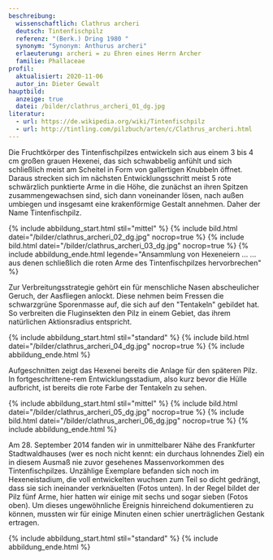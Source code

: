 ```yaml
---
beschreibung:
  wissenschaftlich: Clathrus archeri
  deutsch: Tintenfischpilz
  referenz: "(Berk.) Dring 1980 "
  synonym: "Synonym: Anthurus archeri"
  erlaeuterung: archeri = zu Ehren eines Herrn Archer
  familie: Phallaceae
profil:
  aktualisiert: 2020-11-06
  autor_in: Dieter Gewalt
hauptbild:
  anzeige: true
  datei: /bilder/clathrus_archeri_01_dg.jpg
literatur:
  - url: https://de.wikipedia.org/wiki/Tintenfischpilz
  - url: http://tintling.com/pilzbuch/arten/c/Clathrus_archeri.html
---
```

Die Fruchtkörper des Tintenfischpilzes entwickeln sich aus einem 3 bis 4 cm großen grauen Hexenei, das sich schwabbelig anfühlt und sich schließlich meist am Scheitel in Form von gallertigen Knubbeln öffnet. Daraus strecken sich im nächsten Entwicklungsschritt meist 5 rote schwärzlich punktierte Arme in die Höhe, die zunächst an ihren Spitzen zusammengewachsen sind, sich dann voneinander lösen, nach außen umbiegen und insgesamt eine krakenförmige Gestalt annehmen. Daher der Name Tintenfischpilz.

{% include abbildung_start.html stil="mittel" %}
{% include bild.html datei="/bilder/clathrus_archeri_02_dg.jpg" nocrop=true %}
{% include bild.html datei="/bilder/clathrus_archeri_03_dg.jpg" nocrop=true %}
{% include abbildung_ende.html legende="Ansammlung von Hexeneiern  ... ... aus denen schließlich die roten Arme des Tintenfischpilzes hervorbrechen" %}

Zur Verbreitungsstrategie gehört ein für menschliche Nasen abscheulicher Geruch, der Aasfliegen anlockt. Diese nehmen beim Fressen die schwarzgrüne Sporenmasse auf, die sich auf den "Tentakeln" gebildet hat. So verbreiten die Fluginsekten den Pilz in einem Gebiet, das ihrem natürlichen Aktionsradius entspricht.

{% include abbildung_start.html stil="standard" %}
{% include bild.html datei="/bilder/clathrus_archeri_04_dg.jpg" nocrop=true %}
{% include abbildung_ende.html %}

Aufgeschnitten zeigt das Hexenei bereits die Anlage für den späteren Pilz. In fortgeschrittene-rem Entwicklungsstadium, also kurz bevor die Hülle aufbricht, ist bereits die rote Farbe der Tentakeln zu sehen.

{% include abbildung_start.html stil="mittel" %}
{% include bild.html datei="/bilder/clathrus_archeri_05_dg.jpg" nocrop=true %}
{% include bild.html datei="/bilder/clathrus_archeri_06_dg.jpg" nocrop=true %}
{% include abbildung_ende.html %}

Am 28. September 2014 fanden wir in unmittelbarer Nähe des Frankfurter Stadtwaldhauses (wer es noch nicht kennt: ein durchaus lohnendes Ziel) ein in diesem Ausmaß nie zuvor gesehenes Massenvorkommen des Tintenfischpilzes. Unzählige Exemplare befanden sich noch im Hexeneistadium, die voll entwickelten wuchsen zum Teil so dicht gedrängt, dass sie sich ineinander verknäuelten (Fotos unten). In der Regel bildet der Pilz fünf Arme, hier hatten wir einige mit sechs und sogar sieben (Fotos oben). Um dieses ungewöhnliche Ereignis hinreichend dokumentieren zu können, mussten wir für einige Minuten einen schier unerträglichen Gestank ertragen.

{% include abbildung_start.html stil="standard" %}
{% include abbildung_ende.html %}